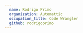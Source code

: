 ```yaml
---
  name: Rodrigo Primo
  organization: Automattic
  occupation_title: Code Wrangler
  github: rodrigoprimo
---
```

